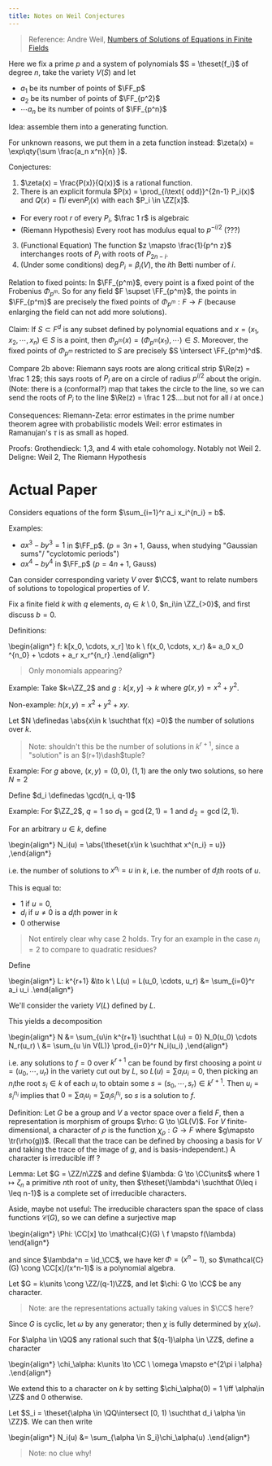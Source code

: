 ```yaml
---
title: Notes on Weil Conjectures
---
```


> Reference:
> Andre Weil, [Numbers of Solutions of Equations in Finite Fields](https://projecteuclid.org/download/pdf_1/euclid.bams/1183513798)



Here we fix a prime $p$ and a system of polynomials $S = \theset{f_i}$ of degree $n$, take the variety $V(S)$ and let

- $a_1$ be its number of points of $\FF_p$
- $a_2$ be its number of points of $\FF_{p^2}$
- $\cdots a_n$ be its number of points of $\FF_{p^n}$

Idea: assemble them into a generating function.

For unknown reasons, we put them in a zeta function instead: $\zeta(x) = \exp\qty{\sum \frac{a_n x^n}{n} }$.

Conjectures:

1. $\zeta(x) = \frac{P(x)}{Q(x)}$ is a rational function.
2. There is an explicit formula $P(x) = \prod_{i\text{ odd}}^{2n-1} P_i(x)$ and $Q(x) = \prod{i\text{ even}}P_i(x)$ with each $P_i \in \ZZ[x]$.
  - For every root $r$ of every $P_i$, $\frac 1 r$ is algebraic
  - (Riemann Hypothesis) Every root has modulus equal to $p^{-i/2}$ (???)
3. (Functional Equation) The function $z \mapsto \frac{1}{p^n z}$ interchanges roots of $P_i$ with roots of $P_{2n-i}$.
4. (Under some conditions) $\deg P_i = \beta_i(V)$, the $i$th Betti number of $i$.


Relation to fixed points: In $\FF_{p^m}$, every point is a fixed point of the Frobenius $\Phi_{p^m}$.
So for any field $F \supset \FF_{p^m}$, the points in $\FF_{p^m}$ are precisely the fixed points of $\Phi_{p^m}: F\to F$ (because enlarging the field can not add more solutions).

Claim:
If $S\subset F^d$ is any subset defined by polynomial equations and $x = (x_1, x_2, \cdots, x_n) \in S$ is a point, then $\Phi_{p^m}(x) = (\Phi_{p^m}(x_1), \cdots) \in S$.
Moreover, the fixed points of $\Phi_{p^m}$ restricted to $S$ are precisely $S \intersect \FF_{p^m}^d$.

Compare 2b above: Riemann says roots are along critical strip $\Re(z) = \frac 1 2$; this says roots of $P_i$ are on a circle of radius $p^{i/2}$ about the origin.
(Note: there is a (conformal?) map that takes the circle to the line, so we can send the roots of $P_i$ to the line $\Re(z) = \frac 1 2$....but not for all $i$ at once.)

Consequences:
Riemann-Zeta: error estimates in the prime number theorem agree with probabilistic models
Weil: error estimates in Ramanujan's $\tau$ is as small as hoped.

Proofs:
Grothendieck: 1,3, and 4 with etale cohomology. Notably not Weil 2.
Deligne: Weil 2, The Riemann Hypothesis 


# Actual Paper

Considers equations of the form $\sum_{i=1}^r a_i x_i^{n_i} = b$.

Examples:

- $ax^3-by^3 = 1$ in $\FF_p$. ($p = 3n+1$, Gauss, when studying "Gaussian sums"/ "cyclotomic periods")
- $ax^4 - by^4$ in $\FF_p$ ($p = 4n+1$, Gauss)

Can consider corresponding variety $V$ over $\CC$, want to relate numbers of solutions to topological properties of $V$.

Fix a finite field $k$ with $q$ elements, $a_i \in k\setminus 0$, $n_i\in \ZZ_{>0}$, and first discuss $b=0$.

Definitions:

\begin{align*}
f: k[x_0, \cdots, x_r] \to k \\
f(x_0, \cdots, x_r) &= a_0 x_0 ^{n_0} + \cdots + a_r x_r^{n_r}
.\end{align*}

> Only monomials appearing? 

Example:
Take $k=\ZZ_2$ and $g: k[x, y] \to k$ where $g(x, y) = x^2 + y^2$.

Non-example:
$h(x,y) = x^2 + y^2 + xy$.

Let $N \definedas \abs{x\in k \suchthat f(x) =0}$ the number of solutions over $k$.

> Note: shouldn't this be the number of solutions in $k^{r+1}$, since a "solution" is an $(r+1)\dash$tuple?

Example:
For $g$ above, $(x, y) = (0,0),~(1,1)$ are the only two solutions, so here $N = 2$

Define $d_i \definedas \gcd(n_i, q-1)$ 

Example:
For $\ZZ_2$, $q=1$ so $d_1 = \gcd(2, 1) = 1$ and $d_2 = \gcd(2, 1)$.

For an arbitrary $u\in k$, define

\begin{align*}
N_i(u) = \abs{\theset{x\in k \suchthat x^{n_i} = u}}
,\end{align*}

i.e. the number of solutions to $x^{n_i} = u$ in $k$, i.e. the number of $d_i$th roots of $u$.

This is equal to:

- $1$ if $u = 0$,
- $d_i$ if $u\neq 0$ is a $d_{i}$th power in $k$
- $0$ otherwise

> Not entirely clear why case 2 holds. Try for an example in the case $n_i = 2$ to compare to quadratic residues?

Define

\begin{align*}
L: k^{r+1} &\to k \\
L(u) = L(u_0, \cdots, u_r) &= \sum_{i=0}^r a_i u_i 
.\end{align*}

We'll consider the variety $V(L)$ defined by $L$.

This yields a decomposition

\begin{align*}
N &= \sum_{u\in k^{r+1} \suchthat L(u) = 0} N_0(u_0) \cdots N_r(u_r) \\
&= \sum_{u \in V(L)} \prod_{i=0}^r N_i(u_i)
,\end{align*}

i.e. any solutions to $f = 0$ over $k^{r+1}$ can be found by first choosing a point $u = (u_0, \cdots, u_r)$ in the variety cut out by $L$, so $L(u) = \sum a_i u_i = 0$, then picking an $n_i$the root $s_i \in k$ of each $u_i$ to obtain some $s = (s_0, \cdots, s_r) \in k^{r+1}$.
Then $u_i = s_i^{n_i}$ implies that $0 = \sum a_i u_i = \sum a_i s_i^{n_i}$, so $s$ is a solution to $f$.

Definition:
Let $G$ be a group and $V$ a vector space over a field $F$, then a representation is morphism of groups $\rho: G \to \GL(V)$.
For $V$ finite-dimensional, a character of $\rho$ is the function $\chi_\rho: G\to F$ where $g\mapsto \tr(\rho(g))$.
(Recall that the trace can be defined by choosing a basis for $V$ and taking the trace of the image of $g$, and is basis-independent.)
A character is irreducible iff ?

Lemma:
Let $G = \ZZ/n\ZZ$ and define $\lambda: G \to \CC\units$ where $1 \mapsto \zeta_n$ a primitive $n$th root of unity, then $\theset{\lambda^i \suchthat 0\leq i \leq n-1}$ is a complete set of irreducible characters.

Aside, maybe not useful:
The irreducible characters span the space of class functions $\mathcal{C}(G)$, so we can define a surjective map

\begin{align*}
\Phi: \CC[x] \to \mathcal{C}(G) \\
f \mapsto f(\lambda)
\end{align*}

and since $\lambda^n = \id_\CC$, we have $\ker \Phi = (x^n - 1)$, so $\mathcal{C}(G) \cong \CC[x]/(x^n-1)$ is a polynomial algebra.


Let $G = k\units \cong \ZZ/(q-1)\ZZ$, and let $\chi: G \to \CC$ be any character.

> Note: are the representations actually taking values in $\CC$ here?

Since $G$ is cyclic, let $\omega$ by any generator; then $\chi$ is fully determined by $\chi(\omega)$.

For $\alpha \in \QQ$ any rational such that $(q-1)\alpha \in \ZZ$, define a character

\begin{align*}
\chi_\alpha: k\units \to \CC \\
\omega \mapsto e^{2\pi i \alpha}
.\end{align*}

We extend this to a character on $k$ by setting $\chi_\alpha(0) = 1 \iff \alpha\in \ZZ$ and $0$ otherwise.

Let $S_i = \theset{\alpha \in \QQ\intersect [0, 1) \suchthat d_i \alpha \in \ZZ}$.
We can then write


\begin{align*}
N_i(u) &= \sum_{\alpha \in S_i}\chi_\alpha(u)
.\end{align*}

> Note: no clue why!





